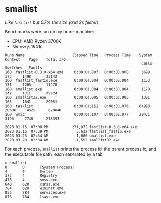 # smallist

*Like `fastlist` but 0.7% the size (and 2x faster)*

Benchmarks were run on my home machine:
   - CPU: AMD Ryzen 3700X
   - Memory: 16GB

```
Runs Name                      Elapsed Time   Process Time    System   Context    Page    Total I/O
                                                               Calls  Switches   Faults
160  fastlist-0.3.0-x64.exe     0:00:00.007   0:00:00.008      3699       173     1498       33142
160  fastlist_fastio.exe        0:00:00.004   0:00:00.004      1133       131     1268       11278
160  smallist.exe               0:00:00.004   0:00:00.004      1179       148     1311       35524
160  smallist32.exe             0:00:00.005   0:00:00.005      1381       165     1641       29051
160  tasklist                   0:00:00.151   0:00:00.076     64993     20598     4325      828846
160  wmic                       0:00:00.107   0:00:00.077     29451      3193     7748      278393
```

```
2023.01.15  07:08 PM           271,872 fastlist-0.3.0-x64.exe
2023.01.15  07:39 PM             5,632 fastlist_fastio.exe
2023.03.23  02:34 AM             1,680 smallist.exe
2023.03.23  02:34 AM             1,552 smallist32.exe
```

For each process, `smallist` prints the process id, the parent process id, and
the executable file path, each separated by a tab.

```batch
> smallist
0       0       [System Process]
4       0       System
172     4       Registry
476     4       smss.exe
640     628     csrss.exe
784     628     wininit.exe
856     784     services.exe
876     784     lsass.exe
```
